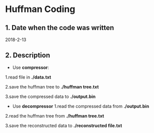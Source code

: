 # Huffman Coding
## 1. Date when the code was written
2018-2-13

## 2. Description
+ Use **compressor**:

1.read file in **./data.txt**

2.save the huffman tree to **./huffman tree.txt**

3.save the compressed data to **./output.bin**


+ Use **decompressor**
1.read the compressed data from  **./output.bin**

2.read the huffman tree from **./huffman tree.txt**

3.save the reconstructed data to **./reconstructed file.txt**
